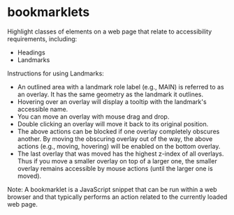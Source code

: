 # bookmarklets

Highlight classes of elements on a web page that relate to accessibility
requirements, including:

* Headings
* Landmarks

Instructions for using Landmarks:

* An outlined area with a landmark role label (e.g., MAIN) is referred
  to as an overlay. It has the same geometry as the landmark it outlines.
* Hovering over an overlay will display a tooltip with the landmark's
  accessible name.
* You can move an overlay with mouse drag and drop.
* Double clicking an overlay will move it back to its original position.
* The above actions can be blocked if one overlay completely obscures
  another. By moving the obscuring overlay out of the way, the above
  actions (e.g., moving, hovering) will be enabled on the bottom overlay.
* The last overlay that was moved has the highest z-index of all overlays.
  Thus if you move a smaller overlay on top of a larger one, the smaller
  overlay remains accessible by mouse actions (until the larger one is
  moved).

Note: A bookmarklet is a JavaScript snippet that can be run within a web
browser and that typically performs an action related to the currently
loaded web page.
